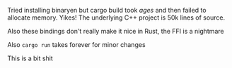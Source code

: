 Tried installing binaryen but cargo build took _ages_ and then failed to allocate memory. Yikes! The underlying C++ project is 50k lines of source.

Also these bindings don't really make it nice in Rust, the FFI is a nightmare

Also `cargo run` takes forever for minor changes

This is a bit shit
